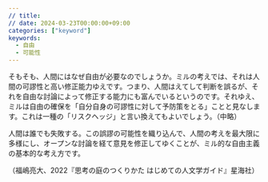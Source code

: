 ```yaml
---
// title: 
// date: 2024-03-23T00:00:00+09:00
categories: ["keyword"]
keywords:
  - 自由
  - 可能性
---
```

そもそも、人間にはなぜ自由が必要なのでしょうか。ミルの考えでは、それは人間の可謬性と高い修正能力ゆえです。つまり、人間はえてして判断を誤るが、それを自由な討論によって修正する能力にも富んでいるというのです。それゆえ、ミルは自由の確保を「自分自身の可謬性に対して予防策をとる」ことと見なします。これは一種の「リスクヘッジ」と言い換えてもよいでしょう。（中略）

人間は誰でも失敗する。この誤謬の可能性を織り込んで、人間の考えを最大限に多様にし、オープンな討論を経て意見を修正してゆくことが、ミル的な自由主義の基本的な考え方です。

（福嶋亮大、2022『思考の庭のつくりかた はじめての人文学ガイド』星海社）